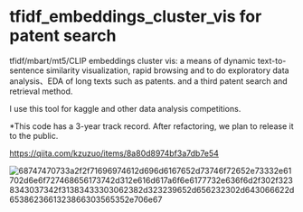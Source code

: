 # tfidf_embeddings_cluster_vis for patent search

tfidf/mbart/mt5/CLIP embeddings cluster vis: a means of dynamic text-to-sentence similarity visualization, rapid browsing and to do exploratory data analysis、EDA of long texts such as patents. and a third patent search and retrieval method.

I use this tool for kaggle and other data analysis competitions.

*This code has a 3-year track record. After refactoring, we plan to release it to the public.

https://qiita.com/kzuzuo/items/8a80d8974bf3a7db7e54

![68747470733a2f2f71696974612d696d6167652d73746f72652e73332e61702d6e6f727468656173742d312e616d617a6f6e6177732e636f6d2f302f3238343037342f31383433303062382d323239652d656232302d643066622d6538623661323866303565352e706e67](https://user-images.githubusercontent.com/40045335/175786737-084f83b7-a812-4d40-8279-336cd1dde977.png)
